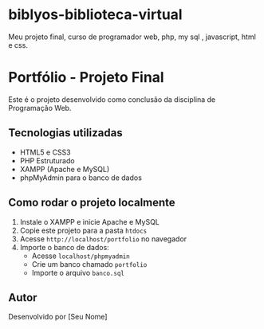 # biblyos-biblioteca-virtual
Meu projeto final, curso de programador web, php, my sql , javascript, html e css.

# Portfólio - Projeto Final

Este é o projeto desenvolvido como conclusão da disciplina de Programação Web.

## Tecnologias utilizadas

- HTML5 e CSS3
- PHP Estruturado
- XAMPP (Apache e MySQL)
- phpMyAdmin para o banco de dados

## Como rodar o projeto localmente

1. Instale o XAMPP e inicie Apache e MySQL
2. Copie este projeto para a pasta `htdocs`
3. Acesse `http://localhost/portfolio` no navegador
4. Importe o banco de dados:
   - Acesse `localhost/phpmyadmin`
   - Crie um banco chamado `portfolio`
   - Importe o arquivo `banco.sql`

## Autor

Desenvolvido por [Seu Nome]
